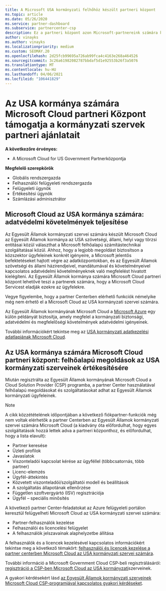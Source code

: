 ```yaml
---
title: A Microsoft USA kormányzati felhőhöz készült partneri központ
ms.topic: article
ms.date: 05/26/2020
ms.service: partner-dashboard
ms.subservice: partnercenter-csp
description: Ez a partneri központ azon Microsoft-partnereink számára készült, akik Microsoft Cloud Solutions-szolgáltatásokat nyújtanak a Egyesült Államok kormányzati szerveivel dolgozó ügyfeleknek.
author: vinayks
ms.author: vinayks
ms.localizationpriority: medium
ms.custom: SEOMAY.20
ms.openlocfilehash: 2d25fcb99695a726ab99fca4c4163e268a464526
ms.sourcegitcommit: 3c26a61982082787bbdaf5d1e92553b26f3a5076
ms.translationtype: MT
ms.contentlocale: hu-HU
ms.lasthandoff: 04/06/2021
ms.locfileid: "106441829"
---
```

# <a name="partner-center-for-microsoft-cloud-for-us-government-supports-partner-offers-to-government-agencies"></a>Az USA kormánya számára Microsoft Cloud partneri Központ támogatja a kormányzati szervek partneri ajánlatait

**A következőre érvényes:**

- A Microsoft Cloud for US Government Partnerközpontja

**Megfelelő szerepkörök**

- Globális rendszergazda
- Felhasználói felügyeleti rendszergazda
- Felügyeleti ügynök
- Értékesítési ügynök
- Számlázási adminisztrátor

## <a name="microsoft-cloud-for-us-government-meeting-data-protection-requirements"></a>Microsoft Cloud az USA kormánya számára: adatvédelmi követelmények teljesítése

Az Egyesült Államok kormányzati szervei számára készült Microsoft Cloud az Egyesült Államok kormánya az USA szövetségi, állami, helyi vagy törzsi entitásai közül választhat a Microsoft felhőalapú számítástechnikai szolgáltatásai közül. Ahhoz, hogy a legjobb megoldást biztosítson a közszektor ügyfeleinek konkrét igényeire, a Microsoft jelentős befektetéseket hajtott végre az adatközpontokban, és az Egyesült Államok szövetségi és állami házirendjeivel, mandátumával és követelményeivel kapcsolatos adatvédelmi követelményeknek való megfelelést hivatott kielégíteni. Az Egyesült Államok kormánya számára Microsoft Cloud partneri központ lehetővé teszi a partnerek számára, hogy a Microsoft Cloud Servicest eladják ezekre az ügyfelekre.

Vegye figyelembe, hogy a partner Centerben elérhető funkciók némelyike még nem érhető el a Microsoft Cloud az USA kormányzati szervei számára.

Az Egyesült Államok kormányának Microsoft Cloud a [Microsoft Azure](https://azure.microsoft.com/overview/clouds/government/) egy külön példányát biztosítja, amely megfelel a kormányzati biztonsági, adatvédelmi és megfelelőségi követelmények adatvédelmi igényeinek. 

További információkért tekintse meg az [USA kormányzati adatkezelési adatlapjának Microsoft Cloud](https://download.microsoft.com/download/C/9/C/C9CA3002-DFC4-4ADA-841F-DF42AEC042FB/Microsoft_Azure_Government_Datasheet_EN_US.PDF).

## <a name="partner-center-for-microsoft-cloud-for-us-government-selling-cloud-solutions-to-us-government-entities"></a>Az USA kormánya számára Microsoft Cloud partneri központ: felhőalapú megoldások az USA kormányzati szerveinek értékesítésére

Miután regisztrálta az Egyesült Államok kormányának Microsoft Cloud a Cloud Solution Provider (CSP) programba, a partner Center használatával felhőalapú megoldásokat és szolgáltatásokat adhat az Egyesült Államok kormányzati ügyfeleinek. 

> [!NOTE]  
> A cikk közzétételének időpontjában a következő fiókpartner-funkciók még nem voltak elérhetők a partner Centerben az Egyesült Államok kormányzati szervei számára Microsoft Cloud (a kiadvány óta előfordulhat, hogy egyes szolgáltatások hozzá lettek adva a partneri központhoz, és előfordulhat, hogy a lista elavult):

- Partner keresése
- Üzleti profilok
- Javaslatok
- Viszonteladói kapcsolat kérése az ügyféllel (többcsatornás, több partner)
- Licenc-elemzés
- Ügyfél-áttekintés
- Közvetett viszonteladói/szolgáltatói modell és beállítások
- A szolgáltatás állapotának ellenőrzése
- Független szoftvergyártó (ISV) regisztrációja
- Ügyfél – speciális minősítés

A következő partner Center-feladatokat az Azure felügyeleti portálon keresztül felügyelheti Microsoft Cloud az USA kormányzati szervei számára: 

- Partner-felhasználók kezelése
- Felhasználói és licencelési felügyelet
- A felhasználók jelszavainak alaphelyzetbe állítása

A felhasználók és a licencek kezelésével kapcsolatos információkért tekintse meg a következő témakört: [felhasználói és licencek kezelése a partner centerben Microsoft Cloud az USA kormányzati szervei számára](user-management-in-partner-center-for-microsoft-us-govt-cloud.md).

További információ a Microsoft Government Cloud CSP-beli regisztrálásáról: [regisztráció a CSP-ben Microsoft Cloud az USA kormányzati](enroll-in-csp-for-microsoft-us-govt-cloud.md)szerveinek.

A gyakori kérdésekért lásd [az Egyesült Államok kormányzati szerveinek Microsoft Cloud CSP-programjával kapcsolatos gyakori kérdéseket](faq-for-us-govt-cloud.md).
